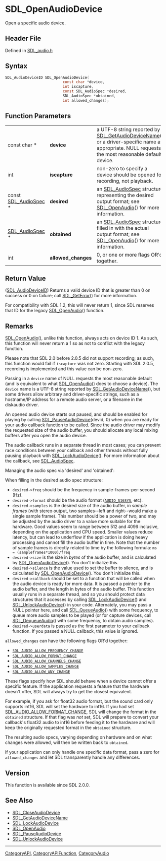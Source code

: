 # SDL_OpenAudioDevice

Open a specific audio device.

## Header File

Defined in [SDL_audio.h](https://github.com/libsdl-org/SDL/blob/SDL2/include/SDL_audio.h)

## Syntax

```c
SDL_AudioDeviceID SDL_OpenAudioDevice(
                          const char *device,
                          int iscapture,
                          const SDL_AudioSpec *desired,
                          SDL_AudioSpec *obtained,
                          int allowed_changes);
```

## Function Parameters

|                                        |                     |                                                                                                                                                                           |
| -------------------------------------- | ------------------- | ------------------------------------------------------------------------------------------------------------------------------------------------------------------------- |
| const char *                           | **device**          | a UTF-8 string reported by [SDL_GetAudioDeviceName](SDL_GetAudioDeviceName)() or a driver-specific name as appropriate. NULL requests the most reasonable default device. |
| int                                    | **iscapture**       | non-zero to specify a device should be opened for recording, not playback.                                                                                                |
| const [SDL_AudioSpec](SDL_AudioSpec) * | **desired**         | an [SDL_AudioSpec](SDL_AudioSpec) structure representing the desired output format; see [SDL_OpenAudio](SDL_OpenAudio)() for more information.                            |
| [SDL_AudioSpec](SDL_AudioSpec) *       | **obtained**        | an [SDL_AudioSpec](SDL_AudioSpec) structure filled in with the actual output format; see [SDL_OpenAudio](SDL_OpenAudio)() for more information.                           |
| int                                    | **allowed_changes** | 0, or one or more flags OR'd together.                                                                                                                                    |

## Return Value

([SDL_AudioDeviceID](SDL_AudioDeviceID)) Returns a valid device ID that is greater than 0 on success or 0 on failure; call [SDL_GetError](SDL_GetError)() for
more information.

For compatibility with SDL 1.2, this will never return 1, since SDL
reserves that ID for the legacy [SDL_OpenAudio](SDL_OpenAudio)() function.

## Remarks

[SDL_OpenAudio](SDL_OpenAudio)(), unlike this function, always acts on
device ID 1. As such, this function will never return a 1 so as not to
conflict with the legacy function.

Please note that SDL 2.0 before 2.0.5 did not support recording; as such,
this function would fail if `iscapture` was not zero. Starting with SDL
2.0.5, recording is implemented and this value can be non-zero.

Passing in a `device` name of NULL requests the most reasonable default
(and is equivalent to what [SDL_OpenAudio](SDL_OpenAudio)() does to choose
a device). The `device` name is a UTF-8 string reported by
[SDL_GetAudioDeviceName](SDL_GetAudioDeviceName)(), but some drivers allow
arbitrary and driver-specific strings, such as a hostname/IP address for a
remote audio server, or a filename in the diskaudio driver.

An opened audio device starts out paused, and should be enabled for playing
by calling [SDL_PauseAudioDevice](SDL_PauseAudioDevice)(devid, 0) when you
are ready for your audio callback function to be called. Since the audio
driver may modify the requested size of the audio buffer, you should
allocate any local mixing buffers after you open the audio device.

The audio callback runs in a separate thread in most cases; you can prevent
race conditions between your callback and other threads without fully
pausing playback with [SDL_LockAudioDevice](SDL_LockAudioDevice)(). For
more information about the callback, see [SDL_AudioSpec](SDL_AudioSpec).

Managing the audio spec via 'desired' and 'obtained':

When filling in the desired audio spec structure:

- `desired->freq` should be the frequency in sample-frames-per-second (Hz).
- `desired->format` should be the audio format
  ([`AUDIO_S16SYS`](AUDIO_S16SYS), etc).
- `desired->samples` is the desired size of the audio buffer, in _sample
  frames_ (with stereo output, two samples--left and right--would make a
  single sample frame). This number should be a power of two, and may be
  adjusted by the audio driver to a value more suitable for the hardware.
  Good values seem to range between 512 and 4096 inclusive, depending on
  the application and CPU speed. Smaller values reduce latency, but can
  lead to underflow if the application is doing heavy processing and cannot
  fill the audio buffer in time. Note that the number of sample frames is
  directly related to time by the following formula: `ms =
  (sampleframes*1000)/freq`
- `desired->size` is the size in _bytes_ of the audio buffer, and is
  calculated by [SDL_OpenAudioDevice](SDL_OpenAudioDevice)(). You don't
  initialize this.
- `desired->silence` is the value used to set the buffer to silence, and is
  calculated by [SDL_OpenAudioDevice](SDL_OpenAudioDevice)(). You don't
  initialize this.
- `desired->callback` should be set to a function that will be called when
  the audio device is ready for more data. It is passed a pointer to the
  audio buffer, and the length in bytes of the audio buffer. This function
  usually runs in a separate thread, and so you should protect data
  structures that it accesses by calling
  [SDL_LockAudioDevice](SDL_LockAudioDevice)() and
  [SDL_UnlockAudioDevice](SDL_UnlockAudioDevice)() in your code.
  Alternately, you may pass a NULL pointer here, and call
  [SDL_QueueAudio](SDL_QueueAudio)() with some frequency, to queue more
  audio samples to be played (or for capture devices, call
  [SDL_DequeueAudio](SDL_DequeueAudio)() with some frequency, to obtain
  audio samples).
- `desired->userdata` is passed as the first parameter to your callback
  function. If you passed a NULL callback, this value is ignored.

`allowed_changes` can have the following flags OR'd together:

- [`SDL_AUDIO_ALLOW_FREQUENCY_CHANGE`](SDL_AUDIO_ALLOW_FREQUENCY_CHANGE)
- [`SDL_AUDIO_ALLOW_FORMAT_CHANGE`](SDL_AUDIO_ALLOW_FORMAT_CHANGE)
- [`SDL_AUDIO_ALLOW_CHANNELS_CHANGE`](SDL_AUDIO_ALLOW_CHANNELS_CHANGE)
- [`SDL_AUDIO_ALLOW_SAMPLES_CHANGE`](SDL_AUDIO_ALLOW_SAMPLES_CHANGE)
- [`SDL_AUDIO_ALLOW_ANY_CHANGE`](SDL_AUDIO_ALLOW_ANY_CHANGE)

These flags specify how SDL should behave when a device cannot offer a
specific feature. If the application requests a feature that the hardware
doesn't offer, SDL will always try to get the closest equivalent.

For example, if you ask for float32 audio format, but the sound card only
supports int16, SDL will set the hardware to int16. If you had set
[SDL_AUDIO_ALLOW_FORMAT_CHANGE](SDL_AUDIO_ALLOW_FORMAT_CHANGE), SDL will
change the format in the `obtained` structure. If that flag was *not* set,
SDL will prepare to convert your callback's float32 audio to int16 before
feeding it to the hardware and will keep the originally requested format in
the `obtained` structure.

The resulting audio specs, varying depending on hardware and on what
changes were allowed, will then be written back to `obtained`.

If your application can only handle one specific data format, pass a zero
for `allowed_changes` and let SDL transparently handle any differences.

## Version

This function is available since SDL 2.0.0.

## See Also

- [SDL_CloseAudioDevice](SDL_CloseAudioDevice)
- [SDL_GetAudioDeviceName](SDL_GetAudioDeviceName)
- [SDL_LockAudioDevice](SDL_LockAudioDevice)
- [SDL_OpenAudio](SDL_OpenAudio)
- [SDL_PauseAudioDevice](SDL_PauseAudioDevice)
- [SDL_UnlockAudioDevice](SDL_UnlockAudioDevice)

----
[CategoryAPI](CategoryAPI), [CategoryAPIFunction](CategoryAPIFunction), [CategoryAudio](CategoryAudio)

